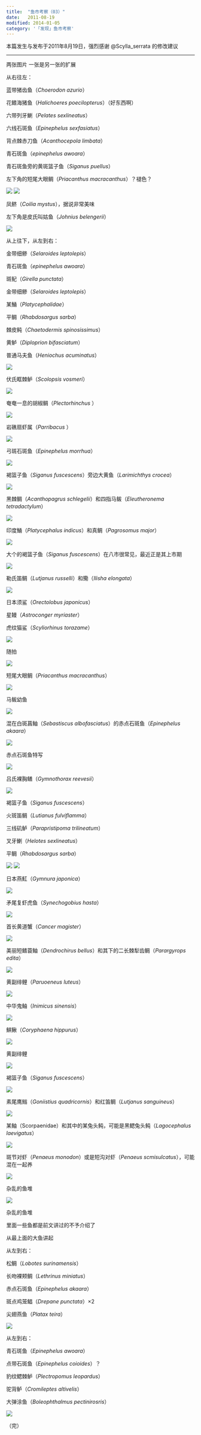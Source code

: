 ```yaml
---
title:  "鱼市考察（03）"
date:   2011-08-19
modified: 2014-01-05
category: '「发现」鱼市考察'
---
```


本篇发生与发布于2011年8月19日，强烈感谢 @Scylla_serrata 的修改建议

---

两张图片 一张是另一张的扩展

从右往左：

蓝带猪齿鱼（<i>Choerodon azurio</i>）

花鳍海猪鱼（<i>Halichoeres poecilopterus</i>）（好东西啊）

六带列牙鯻（<i>Pelates sexlineatus</i>）

六线石斑鱼（<i>Epinephelus sexfasiatus</i>）

背点棘赤刀鱼（<i>Acanthocepola limbata</i>）

青石斑鱼（<i>epinephelus awoara</i>）

青石斑鱼旁的黄斑篮子鱼（<i>Siganus puellus</i>）

左下角的短尾大眼鲷（<i>Priacanthus macracanthus</i>）？褪色？

<img class='disc' src='https://i.postimg.cc/15r0rYR5/1.jpg'>

<img class='disc' src='https://i.postimg.cc/4x8zr7hD/2.jpg'>

凤鲚（<i>Coilia mystus</i>），据说非常美味

左下角是皮氏叫姑鱼（<i>Johnius belengerii</i>）

<img class='disc' src='https://i.postimg.cc/brjbQ1Kt/3.jpg'>

从上往下，从左到右：

金带细鲹（<i>Selaroides leptolepis</i>）

青石斑鱼（<i>epinephelus awoara</i>）

斑鱾（<i>Girella punctata</i>）

金带细鲹（<i>Selaroides leptolepis</i>）

某鯒（<i>Platycephalidae</i>）

平鲷（<i>Rhabdosargus sarba</i>）

棘皮鲀（<i>Chaetodermis spinosissimus</i>）

黄鲈（<i>Diploprion bifasciatum</i>）

普通马夫鱼（<i>Heniochus acuminatus</i>）

<img class='disc' src='https://i.postimg.cc/FK80HMpG/4.jpg'>

伏氏眶棘鲈（<i>Scolopsis vosmeri</i>）

<img class='disc' src='https://i.postimg.cc/sx9WKvr0/5.jpg'>

奄奄一息的胡椒鲷（<i>Plectorhinchus </i>）

<img class='disc' src='https://i.postimg.cc/zGDCtS3w/6.jpg'>

岩礁扇虾属（<i>Parribacus </i>）

<img class='disc' src='https://i.postimg.cc/G2DG8XSR/7.jpg'>

弓斑石斑鱼（<i>Epinephelus morrhua</i>）

<img class='disc' src='https://i.postimg.cc/Xvpw3jfp/8.jpg'>

褐篮子鱼（<i>Siganus fuscescens</i>）旁边大黄鱼（<i>Larimichthys crocea</i>）

<img class='disc' src='https://i.postimg.cc/ryS5qYrC/9.jpg'>

黑棘鲷（<i>Acanthopagrus schlegelii</i>）和四指马鲅（<i>Eleutheronema tetradactylum</i>）

<img class='disc' src='https://i.postimg.cc/rFMxsCG6/10.jpg'>

印度鯒（<i>Platycephalus indicus</i>）和真鲷（<i>Pagrosomus major</i>）

<img class='disc' src='https://i.postimg.cc/jdcN7wvD/11.jpg'>

大个的褐篮子鱼（<i>Siganus fuscescens</i>）在八市很常见，最近正是其上市期

<img class='disc' src='https://i.postimg.cc/9Qf9tmNJ/12.jpg'>

勒氏笛鲷（<i>Lutjanus russelli</i>）和鳓（<i>Ilisha elongata</i>）

<img class='disc' src='https://i.postimg.cc/nLjQgdxm/13.jpg'>

日本须鲨（<i>Orectolobus japonicus</i>）

星鳗（<i>Astroconger myriaster</i>）

虎纹猫鲨（<i>Scyliorhinus torazame</i>）

<img class='disc' src='https://i.postimg.cc/t4mxBKKy/14.jpg'>

随拍

<img class='disc' src='https://i.postimg.cc/RhR3Ky7k/15.jpg'>

短尾大眼鲷（<i>Priacanthus macracanthus</i>）

<img class='disc' src='https://i.postimg.cc/Px1vrPPr/16.jpg'>

马鲅幼鱼

<img class='disc' src='https://i.postimg.cc/j2KwWt76/17.jpg'>

混在白斑菖鲉（<i>Sebastiscus albofasciatus</i>）的赤点石斑鱼（<i>Epinephelus akaara</i>）

<img class='disc' src='https://i.postimg.cc/vmJ6sW8N/18.jpg'>

赤点石斑鱼特写

<img class='disc' src='https://i.postimg.cc/9Xtw6R6L/19.jpg'>

吕氏裸胸鳝（<i>Gymnothorax reevesii</i>）

<img class='disc' src='https://i.postimg.cc/CLhnSMYS/20.jpg'>

褐篮子鱼（<i>Siganus fuscescens</i>）

火斑笛鲷（<i>Lutianus fulviflamma</i>）

三线矶鲈（<i>Parapristipoma trilineatum</i>）

叉牙鯻（<i>Helotes sexlineatus</i>）

平鲷（<i>Rhabdosargus sarba</i>）

<img class='disc' src='https://i.postimg.cc/qvgt6mzF/21.jpg'>

<img class='disc' src='https://i.postimg.cc/3x6kXgGx/22.jpg'>

日本燕魟（<i>Gymnura japonica</i>）

<img class='disc' src='https://i.postimg.cc/xCVq7ntr/23.jpg'>

矛尾复虾虎鱼（<i>Synechogobius hasta</i>）

<img class='disc' src='https://i.postimg.cc/KYMRJR7r/24.jpg'>

首长黄道蟹（<i>Cancer magister</i>）

<img class='disc' src='https://i.postimg.cc/TYtLw8Ym/25.jpg'>

美丽短鳍蓑鲉（<i>Dendrochirus bellus</i>）和其下的二长棘犁齿鲷（<i>Parargyrops edita</i>）

<img class='disc' src='https://i.postimg.cc/TwjhvF4K/26.jpg'>

黄副绯鲤（<i>Paruoeneus luteus</i>）

<img class='disc' src='https://i.postimg.cc/BbM6XDss/27.jpg'>

中华鬼鲉（<i>Inimicus sinensis</i>）

<img class='disc' src='https://i.postimg.cc/vTQTYhJ3/28.jpg'>

鯕鳅（<i>Coryphaena hippurus</i>）

<img class='disc' src='https://i.postimg.cc/J7qt6wXg/29.jpg'>

黄副绯鲤

<img class='disc' src='https://i.postimg.cc/ZK5nXfFq/30.jpg'>

褐篮子鱼（<i>Siganus fuscescens</i>）

<img class='disc' src='https://i.postimg.cc/qMDqr8jx/31.jpg'>

素尾鹰䱵（<i>Goniistius quadricornis</i>）和红笛鲷（<i>Lutjanus sanguineus</i>）

<img class='disc' src='https://i.postimg.cc/sgBXgvLd/32.jpg'>

某鲉（Scorpaenidae）和其中的某兔头鲀，可能是黑鳃兔头鲀（<i>Lagocephalus laevigatus</i>）

<img class='disc' src='https://i.postimg.cc/13Lznyxg/33.jpg'>

斑节对虾（<i>Penaeus monodon</i>）或是短沟对虾（<i>Penaeus scmisulcatus</i>），可能混在一起养

<img class='disc' src='https://i.postimg.cc/7L0ZSjDK/34.jpg'>

杂乱的鱼堆

<img class='disc' src='https://i.postimg.cc/j5hqFNDN/35.jpg'>

杂乱的鱼堆

里面一些鱼都是前文讲过的不予介绍了

从最上面的大鱼讲起

从左到右：

松鲷（<i>Lobotes surinamensis</i>）

长吻裸颊鲷（<i>Lethrinus miniatus</i>）

赤点石斑鱼（<i>Epinephelus akaara</i>）

斑点鸡笼鲳（<i>Drepane punctata</i>）×2

尖翅燕鱼（<i>Platax teira</i>）

<img class='disc' src='https://i.postimg.cc/DZhy65wn/36.jpg'>

从左到右：

青石斑鱼（<i>Epinephelus awoara</i>）

点带石斑鱼（<i>Epinephelus coioides</i>）？

豹纹鳃棘鲈（<i>Plectropomus leopardus</i>）

驼背鲈（<i>Cromileptes altivelis</i>）

大弹涂鱼（<i>Boleophthalmus pectinirosris</i>）

<img class='disc' src='https://i.postimg.cc/SRNQFs9P/37.jpg'>

（完）
